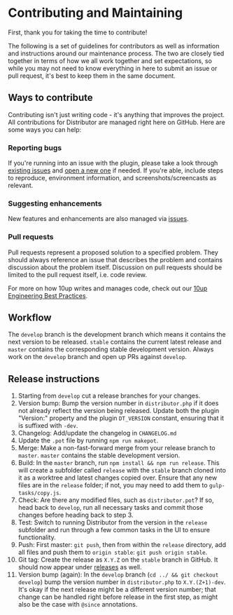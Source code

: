 # Contributing and Maintaining

First, thank you for taking the time to contribute!

The following is a set of guidelines for contributors as well as information and instructions around our maintenance process. The two are closely tied together in terms of how we all work together and set expectations, so while you may not need to know everything in here to submit an issue or pull request, it's best to keep them in the same document.

## Ways to contribute

Contributing isn't just writing code - it's anything that improves the project. All contributions for Distributor are managed right here on GitHub. Here are some ways you can help:

### Reporting bugs

If you're running into an issue with the plugin, please take a look through [existing issues](https://github.com/10up/distributor/issues) and [open a new one](https://github.com/10up/distributor/issues/new) if needed. If you're able, include steps to reproduce, environment information, and screenshots/screencasts as relevant.

### Suggesting enhancements

New features and enhancements are also managed via [issues](https://github.com/10up/distributor/issues).

### Pull requests

Pull requests represent a proposed solution to a specified problem. They should always reference an issue that describes the problem and contains discussion about the problem itself. Discussion on pull requests should be limited to the pull request itself, i.e. code review.

For more on how 10up writes and manages code, check out our [10up Engineering Best Practices](https://10up.github.io/Engineering-Best-Practices/).

## Workflow

The `develop` branch is the development branch which means it contains the next version to be released. `stable` contains the current latest release and `master` contains the corresponding stable development version. Always work on the `develop` branch and open up PRs against `develop`.

## Release instructions

1. Starting from `develop` cut a release branches for your changes.
2. Version bump: Bump the version number in `distributor.php` if it does not already reflect the version being released.  Update both the plugin "Version:" property and the plugin `DT_VERSION` constant, ensuring that it is suffixed with `-dev`.
3. Changelog: Add/update the changelog in `CHANGELOG.md`
4. Update the `.pot` file by running `npm run makepot`.
5. Merge: Make a non-fast-forward merge from your release branch to `master`. `master` contains the stable development version.
6. Build: In the `master` branch, run `npm install && npm run release`. This will create a subfolder called `release` with the `stable` branch cloned into it as a worktree and latest changes copied over. Ensure that any new files are in the `release` folder; if not, you may need to add them to `gulp-tasks/copy.js`.
7. Check: Are there any modified files, such as `distributor.pot`? If so, head back to `develop`, run all necessary tasks and commit those changes before heading back to step 3.
8. Test: Switch to running Distributor from the version in the `release` subfolder and run through a few common tasks in the UI to ensure functionality.
9. Push: First master: `git push`, then from within the `release` directory, add all files and push them to `origin stable`: `git push origin stable`.
10. Git tag: Create the release as `X.Y.Z` on the `stable` branch in GitHub. It should now appear under [releases](https://github.com/10up/distributor/releases) as well.
11. Version bump (again): In the `develop` branch (`cd ../ && git checkout develop`) bump the version number in `distributor.php` to `X.Y.(Z+1)-dev`. It's okay if the next release might be a different version number; that change can be handled right before release in the first step, as might also be the case with `@since` annotations.
